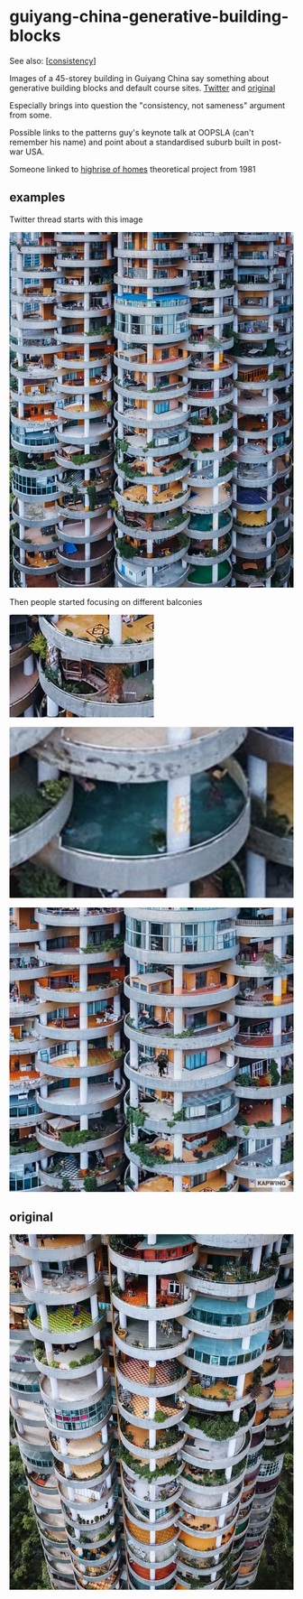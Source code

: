 # guiyang-china-generative-building-blocks

See also: [[consistency]]

Images of a 45-storey building in Guiyang China say something about generative building blocks and default course sites. [Twitter](https://twitter.com/UrbanFoxxxx/status/1397535888339607555) and [original](https://jordhammond.com/products/print-china)

Especially brings into question the "consistency, not sameness" argument from some.

Possible links to the patterns guy's keynote talk at OOPSLA (can't remember his name) and point about a standardised suburb built in post-war USA.

Someone linked to [highrise of homes](https://www.siteenvirodesign.com/content/high-rise-homes) theoretical project from 1981

## examples

Twitter thread starts with this image

![](images/guiyang-china-building-1.png)

Then people started focusing on different balconies

![](images/guiang-pond-bridge.png)

![](images/guiyang-china-pool.png)

![](images/guiyang-china-bernie.png)

## original

![](images/guiyang.jpg)


[//begin]: # "Autogenerated link references for markdown compatibility"
[consistency]: ../docs/sense/Design/consistency "Consistency"
[//end]: # "Autogenerated link references"
